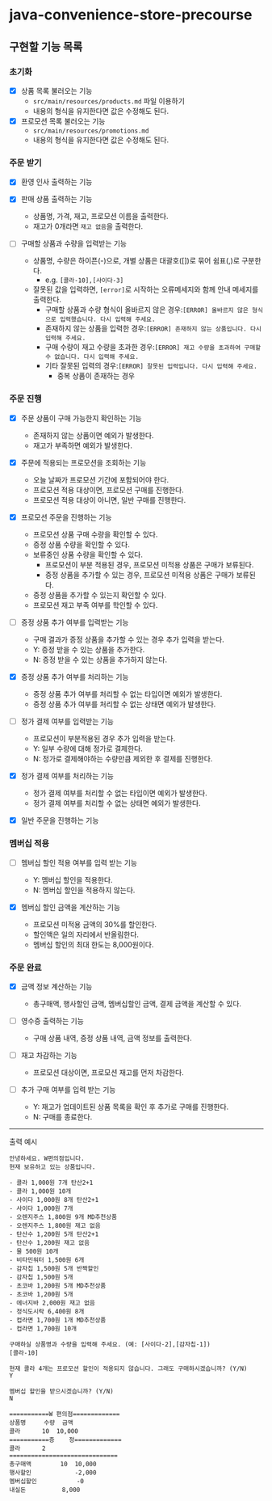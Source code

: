 # java-convenience-store-precourse

## 구현할 기능 목록

### 초기화

- [x] 상품 목록 불러오는 기능
    - `src/main/resources/products.md` 파일 이용하기
    - 내용의 형식을 유지한다면 값은 수정해도 된다.
- [x] 프로모션 목록 불러오는 기능
    - `src/main/resources/promotions.md`
    - 내용의 형식을 유지한다면 값은 수정해도 된다.

### 주문 받기

- [x] 환영 인사 출력하는 기능

- [x] 판매 상품 출력하는 기능
    - 상품명, 가격, 재고, 프로모션 이름을 출력한다.
    - 재고가 0개라면 `재고 없음`을 출력한다.

- [ ] 구매할 상품과 수량을 입력받는 기능
    - 상품명, 수량은 하이픈(-)으로, 개별 상품은 대괄호([])로 묶어 쉼표(,)로 구분한다.
        - e.g. `[콜라-10],[사이다-3]`
    - 잘못된 값을 입력하면, `[error]`로 시작하는 오류메세지와 함께 안내 메세지를 출력한다.
        - 구매할 상품과 수량 형식이 올바르지 않은 경우:`[ERROR] 올바르지 않은 형식으로 입력했습니다. 다시 입력해 주세요.`
        - 존재하지 않는 상품을 입력한 경우:`[ERROR] 존재하지 않는 상품입니다. 다시 입력해 주세요.`
        - 구매 수량이 재고 수량을 초과한 경우:`[ERROR] 재고 수량을 초과하여 구매할 수 없습니다. 다시 입력해 주세요.`
        - 기타 잘못된 입력의 경우:`[ERROR] 잘못된 입력입니다. 다시 입력해 주세요.`
            - 중복 상품이 존재하는 경우

### 주문 진행

- [x] 주문 상품이 구매 가능한지 확인하는 기능
    - 존재하지 않는 상품이면 예외가 발생한다.
    - 재고가 부족하면 예외가 발생한다.

- [x] 주문에 적용되는 프로모션을 조회하는 기능
    - 오늘 날짜가 프로모션 기간에 포함되어야 한다.
    - 프로모션 적용 대상이면, 프로모션 구매를 진행한다.
    - 프로모션 적용 대상이 아니면, 일반 구매를 진행한다.

- [x] 프로모션 주문을 진행하는 기능
    - 프로모션 상품 구매 수량을 확인할 수 있다.
    - 증정 상품 수량을 확인할 수 있다.
    - 보류중인 상품 수량을 확인할 수 있다.
        - 프로모션이 부분 적용된 경우, 프로모션 미적용 상품은 구매가 보류된다.
        - 증정 상품을 추가할 수 있는 경우, 프로모션 미적용 상품은 구매가 보류된다.
    - 증정 상품을 추가할 수 있는지 확인할 수 있다.
    - 프로모션 재고 부족 여부를 학인할 수 있다.

- [ ] 증정 상품 추가 여부를 입력받는 기능
    - 구매 결과가 증정 상품을 추가할 수 있는 경우 추가 입력을 받는다.
    - Y: 증정 받을 수 있는 상품을 추가한다.
    - N: 증정 받을 수 있는 상품을 추가하지 않는다.

- [x] 증정 상품 추가 여부를 처리하는 기능
    - 증정 상품 추가 여부를 처리할 수 없는 타입이면 예외가 발생한다.
    - 증정 상품 추가 여부를 처리할 수 없는 상태면 예외가 발생한다.

- [ ] 정가 결제 여부를 입력받는 기능
    - 프로모션이 부분적용된 경우 추가 입력을 받는다.
    - Y: 일부 수량에 대해 정가로 결제한다.
    - N: 정가로 결제해야하는 수량만큼 제외한 후 결제를 진행한다.

- [x] 정가 결제 여부를 처리하는 기능
    - 정가 결제 여부를 처리할 수 없는 타입이면 예외가 발생한다.
    - 정가 결제 여부를 처리할 수 없는 상태면 예외가 발생한다.

- [x] 일반 주문을 진행하는 기능

### 멤버십 적용

- [ ] 멤버십 할인 적용 여부를 입력 받는 기능
    - Y: 멤버십 할인을 적용한다.
    - N: 멤버십 할인을 적용하지 않는다.

- [x] 멤버십 할인 금액을 계산하는 기능
    - 프로모션 미적용 금액의 30%를 할인한다.
    - 할인액은 일의 자리에서 반올림한다.
    - 멤버십 할인의 최대 한도는 8,000원이다.

### 주문 완료

- [x] 금액 정보 계산하는 기능
    - 총구매액, 행사할인 금액, 멤버십할인 금액, 결제 금액을 계산할 수 있다.

- [ ] 영수증 출력하는 기능
    - 구매 상품 내역, 증정 상품 내역, 금액 정보를 출력한다.

- [ ] 재고 차감하는 기능
    - 프로모션 대상이면, 프로모션 재고를 먼저 차감한다.

- [ ] 추가 구매 여부를 입력 받는 기능
    - Y: 재고가 업데이트된 상품 목록을 확인 후 추가로 구매를 진행한다.
    - N: 구매를 종료한다.

---

출력 예시

```text
안녕하세요. W편의점입니다.
현재 보유하고 있는 상품입니다.

- 콜라 1,000원 7개 탄산2+1
- 콜라 1,000원 10개
- 사이다 1,000원 8개 탄산2+1
- 사이다 1,000원 7개
- 오렌지주스 1,800원 9개 MD추천상품
- 오렌지주스 1,800원 재고 없음
- 탄산수 1,200원 5개 탄산2+1
- 탄산수 1,200원 재고 없음
- 물 500원 10개
- 비타민워터 1,500원 6개
- 감자칩 1,500원 5개 반짝할인
- 감자칩 1,500원 5개
- 초코바 1,200원 5개 MD추천상품
- 초코바 1,200원 5개
- 에너지바 2,000원 재고 없음
- 정식도시락 6,400원 8개
- 컵라면 1,700원 1개 MD추천상품
- 컵라면 1,700원 10개

구매하실 상품명과 수량을 입력해 주세요. (예: [사이다-2],[감자칩-1])
[콜라-10]

현재 콜라 4개는 프로모션 할인이 적용되지 않습니다. 그래도 구매하시겠습니까? (Y/N)
Y

멤버십 할인을 받으시겠습니까? (Y/N)
N

===========W 편의점=============
상품명		수량	금액
콜라		10 	10,000
===========증	정=============
콜라		2
==============================
총구매액		10	10,000
행사할인			-2,000
멤버십할인			-0
내실돈			 8,000
```
